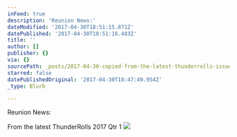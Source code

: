 ```yaml
---
inFeed: true
description: 'Reunion News:'
dateModified: '2017-04-30T18:51:15.871Z'
datePublished: '2017-04-30T18:51:16.483Z'
title: ''
author: []
publisher: {}
via: {}
sourcePath: _posts/2017-04-30-copied-from-the-latest-thunderrolls-issue.md
starred: false
datePublishedOriginal: '2017-04-30T18:47:49.954Z'
_type: Blurb

---
```

Reunion News:

From the latest ThunderRolls 2017 Qtr 1
![](https://the-grid-user-content.s3-us-west-2.amazonaws.com/86b7d537-1d5c-4c0f-8199-f71a98c4e8aa.png)